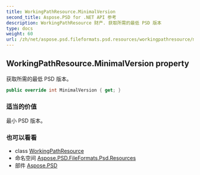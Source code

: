 ```yaml
---
title: WorkingPathResource.MinimalVersion
second_title: Aspose.PSD for .NET API 参考
description: WorkingPathResource 财产. 获取所需的最低 PSD 版本
type: docs
weight: 60
url: /zh/net/aspose.psd.fileformats.psd.resources/workingpathresource/minimalversion/
---
```

## WorkingPathResource.MinimalVersion property

获取所需的最低 PSD 版本。

```csharp
public override int MinimalVersion { get; }
```

### 适当的价值

最小 PSD 版本。

### 也可以看看

* class [WorkingPathResource](../)
* 命名空间 [Aspose.PSD.FileFormats.Psd.Resources](../../workingpathresource/)
* 部件 [Aspose.PSD](../../../)


